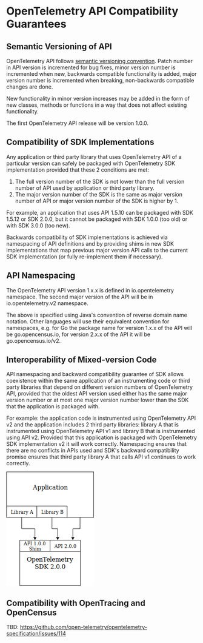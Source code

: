 # OpenTelemetry API Compatibility Guarantees

## Semantic Versioning of API

OpenTelemetry API follows [semantic versioning convention](https://semver.org/spec/v2.0.0.html). Patch number in API version is incremented for bug fixes, minor version number is incremented when new, backwards compatible functionality is added, major version number is incremented when breaking, non-backwards compatible changes are done.

New functionality in minor version increases may be added in the form of new classes, methods or functions in a way that does not affect existing functionality.

The first OpenTelemetry API release will be version 1.0.0.

## Compatibility of SDK Implementations

Any application or third party library that uses OpenTelemetry API of a particular version can safely be packaged with OpenTelemetry SDK implementation provided that these 2 conditions are met:

1. The full version number of the SDK is not lower than the full version number of API used by application or third party library.
2. The major version number of the SDK is the same as major version number of API or major version number of the SDK is higher by 1.

For example, an application that uses API 1.5.10 can be packaged with SDK 1.5.12 or SDK 2.0.0, but it cannot be packaged with SDK 1.0.0 (too old) or with SDK 3.0.0 (too new).

Backwards compatibility of SDK implementations is achieved via namespacing of API definitions and by providing shims in new SDK implementations that map previous major version API calls to the current SDK implementation (or fully re-implement them if necessary).

## API Namespacing

The OpenTelemetry API version 1.x.x is defined in io.opentelemetry namespace. The second major version of the API will be in io.opentelemetry.v2 namespace.

The above is specified using Java's convention of reverse domain name notation. Other languages will use their equivalent convention for namespaces, e.g. for Go the package name for version 1.x.x of the API will be go.opencensus.io, for version 2.x.x of the API it will be go.opencensus.io/v2.

## Interoperability of Mixed-version Code

API namespacing and backward compatibility guarantee of SDK allows coexistence within the same application of an instrumenting code or third party libraries that depend on different version numbers of OpenTelemetry API, provided that the oldest API version used either has the same major version number or at most one major version number lower than the SDK that the application is packaged with.

For example: the application code is instrumented using OpenTelemetry API v2 and the application includes 2 third party libraries: library A that is instrumented using OpenTelemetry API v1 and library B that is instrumented using API v2. Provided that this application is packaged with OpenTelemetry SDK implementation v2 it will work correctly. Namespacing ensures that there are no conflicts in APIs used and SDK's backward compatibility promise ensures that third party library A that calls API v1 continues to work correctly.

![Compatibility Example](compatibility-example.png)

## Compatibility with OpenTracing and OpenCensus

TBD: https://github.com/open-telemetry/opentelemetry-specification/issues/114